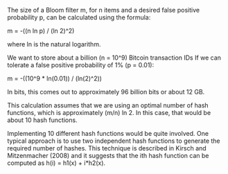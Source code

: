 The size of a Bloom filter m, for n items and a desired false positive probability p, can be calculated using the formula:

m = -((n ln p) / (ln 2)^2)

where ln is the natural logarithm.

We want to store about a billion (n = 10^9) Bitcoin transaction IDs
If we can tolerate a false positive probability of 1% (p = 0.01):

m = -((10^9 * ln(0.01)) / (ln(2)^2))

In bits, this comes out to approximately 96 billion bits or about 12 GB.

This calculation assumes that we are using an optimal number of hash functions, which is approximately (m/n) ln 2. In this case, that would be about 10 hash functions. 

Implementing 10 different hash functions would be quite involved. One typical approach is to use two independent hash functions to generate the required number of hashes. This technique is described in Kirsch and Mitzenmacher (2008) and it suggests that the ith hash function can be computed as h(i) = h1(x) + i*h2(x).